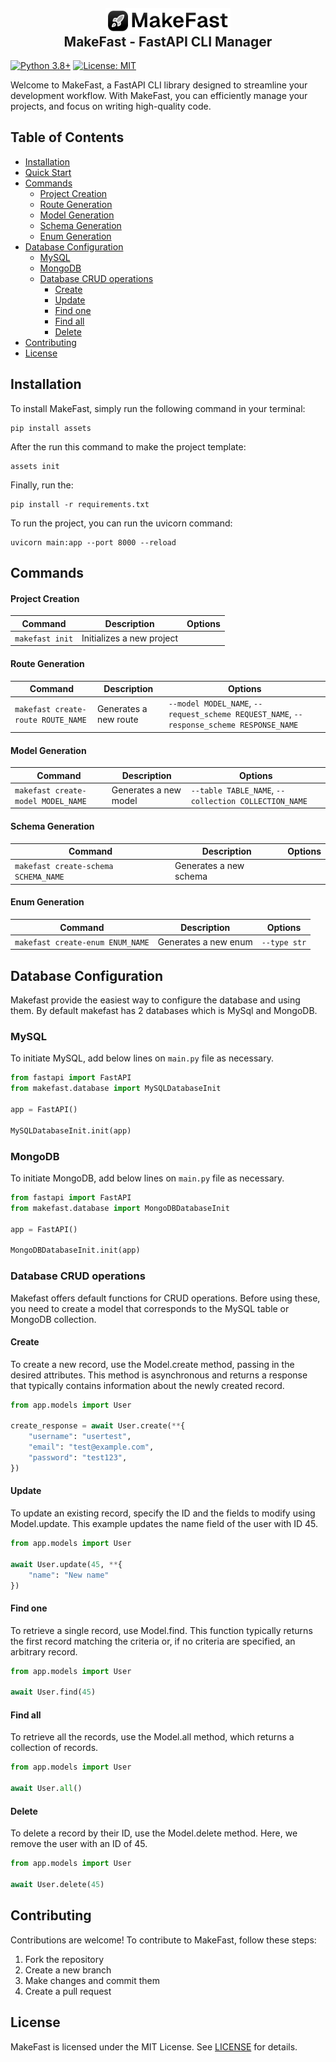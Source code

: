 <div style="display: flex; justify-content: center; margin-top: 20px;">
  <img width="200" src="https://raw.githubusercontent.com/playiiit/makefast/main/makefast/app/assets/makefast-logo.png">
</div>
<h2 style="text-align: center; margin-top: 0px;">
  MakeFast - FastAPI CLI Manager
</h2>

[![Python 3.8+](https://img.shields.io/badge/python-3.8+-blue.svg)](https://www.python.org/downloads/)
[![License: MIT](https://img.shields.io/badge/License-MIT-yellow.svg)](https://opensource.org/licenses/MIT)

Welcome to MakeFast, a FastAPI CLI library designed to streamline your development workflow. With MakeFast, you can efficiently manage your projects, and focus on writing high-quality code.

## Table of Contents
- [Installation](#installation)
- [Quick Start](#quick-start)
- [Commands](#commands)
  - [Project Creation](#project-creation)
  - [Route Generation](#route-generation)
  - [Model Generation](#model-generation)
  - [Schema Generation](#schema-generation)
  - [Enum Generation](#enum-generation)
- [Database Configuration](#database-configuration)
  - [MySQL](#mysql)
  - [MongoDB](#mongodb)
  - [Database CRUD operations](#database-crud-operations)
    - [Create](#create)
    - [Update](#update)
    - [Find one](#find-one)
    - [Find all](#find-all)
    - [Delete](#delete)
- [Contributing](#contributing)
- [License](#license)

## Installation

To install MakeFast, simply run the following command in your terminal:
```shell
pip install assets
```
After the run this command to make the project template:
```shell
assets init
```
Finally, run the:
```shell
pip install -r requirements.txt
```
To run the project, you can run the uvicorn command:
```shell
uvicorn main:app --port 8000 --reload
```

## Commands

#### Project Creation
| Command | Description | Options |
| --- | --- | --- |
| `makefast init` | Initializes a new project |  |

#### Route Generation
| Command | Description | Options |
| --- | --- | --- |
| `makefast create-route ROUTE_NAME` | Generates a new route | `--model MODEL_NAME`, `--request_scheme REQUEST_NAME`, `--response_scheme RESPONSE_NAME` |

#### Model Generation
| Command | Description | Options |
| --- | --- | --- |
| `makefast create-model MODEL_NAME` | Generates a new model | `--table TABLE_NAME`, `--collection COLLECTION_NAME` |

#### Schema Generation
| Command | Description | Options |
| --- | --- | --- |
| `makefast create-schema SCHEMA_NAME` | Generates a new schema |  |

#### Enum Generation
| Command | Description | Options |
| --- | --- | --- |
| `makefast create-enum ENUM_NAME` | Generates a new enum | `--type str` |

## Database Configuration
Makefast provide the easiest way to configure the database and using them. By default makefast has 2 databases which is MySql and MongoDB.

### MySQL

To initiate MySQL, add below lines on `main.py` file as necessary.
```py
from fastapi import FastAPI
from makefast.database import MySQLDatabaseInit

app = FastAPI()

MySQLDatabaseInit.init(app)
```

### MongoDB

To initiate MongoDB, add below lines on `main.py` file as necessary.
```py
from fastapi import FastAPI
from makefast.database import MongoDBDatabaseInit

app = FastAPI()

MongoDBDatabaseInit.init(app)
```

### Database CRUD operations

Makefast offers default functions for CRUD operations. Before using these, you need to create a model that corresponds to the MySQL table or MongoDB collection.

#### Create
To create a new record, use the Model.create method, passing in the desired attributes. This method is asynchronous and returns a response that typically contains information about the newly created record.
```py
from app.models import User

create_response = await User.create(**{
    "username": "usertest",
    "email": "test@example.com",
    "password": "test123",
})
```
#### Update
To update an existing record, specify the ID and the fields to modify using Model.update. This example updates the name field of the user with ID 45.
```py
from app.models import User

await User.update(45, **{
    "name": "New name"
})
```
#### Find one
To retrieve a single record, use Model.find. This function typically returns the first record matching the criteria or, if no criteria are specified, an arbitrary record.
```py
from app.models import User

await User.find(45)
```
#### Find all
To retrieve all the records, use the Model.all method, which returns a collection of records.
```py
from app.models import User

await User.all()
```
#### Delete
To delete a record by their ID, use the Model.delete method. Here, we remove the user with an ID of 45.
```py
from app.models import User

await User.delete(45)
```

## Contributing

Contributions are welcome! To contribute to MakeFast, follow these steps:

1. Fork the repository
2. Create a new branch
3. Make changes and commit them
4. Create a pull request

## License

MakeFast is licensed under the MIT License. See [LICENSE](LICENSE) for details.